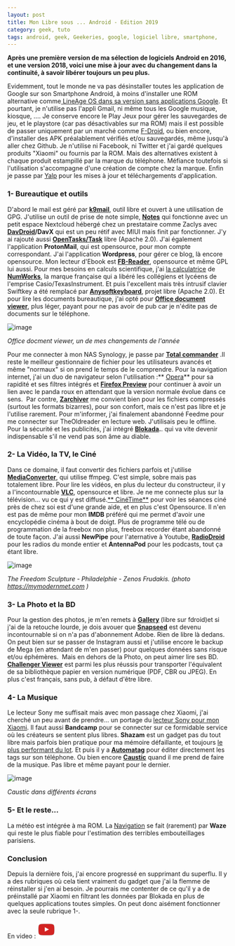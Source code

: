 ```yaml
---
layout: post
title: Mon Libre sous ... Android - Edition 2019
category: geek, tuto
tags: android, geek, Geekeries, google, logiciel libre, smartphone, 
---
```

**Après une première version de ma sélection de logiciels Android en 2016, et une version 2018, voici une mise à jour avec du changement dans la continuité, à savoir libérer toujours un peu plus.**

Evidemment, tout le monde ne va pas désinstaller toutes les application de Google sur son Smartphone Android, à moins d'installer une ROM alternative comme<a href="https://download.lineageos.org/"> LineAge OS dans sa version sans applications Google</a>. Et pourtant, je n'utilise pas l'appli Gmail, ni même tous les Google musique, kiosque, .... Je conserve encore le Play Jeux pour gérer les sauvegardes de jeu, et le playstore (car pas désactivables sur ma ROM) mais il est possible de passer uniquement par un marché comme <a href="https://f-droid.org/">F-Droid</a>, ou bien encore, d'installer des APK préalablement vérifiés et/ou sauvegardés, même jusqu'à aller chez Github. Je n'utilise ni Facebook, ni Twitter et j'ai gardé quelques produits "Xiaomi" ou fournis par la ROM. Mais des alternatives existent à chaque produit estampillé par la marque du téléphone. Méfiance toutefois si l'utilisation s'accompagne d'une création de compte chez la marque. Enfin je passe par <a href="https://f-droid.org/packages/at.bitfire.davdroid">Yalp</a> pour les mises à jour et téléchargements d'application.

### 1- Bureautique et outils

D'abord le mail est géré par&nbsp;<a href="https://f-droid.org/en/packages/com.fsck.k9/"><b>k9mail</b></a>, outil libre et ouvert à une utilisation de GPG. J'utilise un outil de prise de note simple, <a href="https://f-droid.org/packages/it.niedermann.owncloud.notes/">**Notes**</a> qui fonctionne avec un petit espace Nextcloud hébergé chez un prestataire comme Zaclys avec <a href="https://f-droid.org/packages/at.bitfire.davdroid">**DavDroid**</a>**/DavX** qui est un peu rétif avec MIUI mais finit par fonctionner. J'y ai rajouté aussi **<a href="https://f-droid.org/en/packages/org.dmfs.tasks/">OpenTasks/Task</a>**&nbsp;libre (Apache 2.0).&nbsp;J'ai également l'application **ProtonMail**, qui est opensource, pour mon compte correspondant. J'ai l'application **Wordpress**, pour gérer ce blog, là encore opensource. Mon lecteur d'Ebook est <a href="https://fbreader.org/android">**FB-Reader**</a>, opensource et même GPL lui aussi. Pour mes besoins en calculs scientifique, j'ai <a href="https://play.google.com/store/apps/details?id=com.numworks.calculator&amp;hl=en_US">la calculatrice</a> de **<a href="https://www.numworks.com/fr/">NumWorks</a>**, la marque française qui a libéré les collégiens et lycéens de l'emprise Casio/TexasInstrument. Et puis l'excellent mais très intrusif clavier Swiftkey a été remplacé par <a href="https://anysoftkeyboard.github.io/">**Anysoftkeyboard**</a>, projet libre (Apache 2.0). Et pour lire les documents bureautique, j'ai opté pour **<a href="https://play.google.com/store/apps/details?id=de.joergjahnke.documentviewer.android.free&amp;hl=en">Office document viewer</a>**, plus léger, payant pour ne pas avoir de pub car je n'édite pas de documents sur le téléphone.

![image](https://filedn.eu/llqi9IBxlYouGRXYG2xlROb/img/2019/officedocument.jpg)

*Office docment viewer, un de mes changements de l'année*

Pour me connecter à mon NAS Synology, je passe par&nbsp;<a href="https://www.ghisler.com/android.htm">**Total commander**</a> .Il reste le meilleur gestionnaire de fichier pour les utilisateurs avancés et même "normaux" si on prend le temps de le comprendre. Pour la navigation internet, j'ai un duo de navigateur selon l'utilisation :** <a href="https://play.google.com/store/apps/details?id=com.opera.browser&amp;hl=en_US">Opera</a>** pour sa rapidité et ses filtres intégrés et **<a href="https://play.google.com/store/apps/details?id=org.mozilla.fenix&amp;hl=en_US">Firefox Preview</a>** pour continuer à avoir un lien avec le panda roux en attendant que la version normale évolue dans ce sens. &nbsp;Par contre, <a href="https://play.google.com/store/apps/details?id=ru.zdevs.zarchiver">**Zarchiver**</a> me convient bien pour les fichiers compressés (surtout les formats bizarres), pour son confort, mais ce n'est pas libre et je l'utilise rarement. Pour m'informer, j'ai finalement abandonné Feedme pour me connecter sur TheOldreader en lecture web. J'utilisais peu le offline. Pour la sécurité et les publicités, j'ai intégré **<a href="https://blokada.org">Blokada</a>.**. qui va vite devenir indispensable s'il ne vend pas son âme au diable.

### 2- La Vidéo, la TV, le Ciné

Dans ce domaine, il faut convertir des fichiers parfois et j'utilise <a href="https://play.google.com/store/apps/details?id=com.AndroidA.MediaConverter&amp;hl=en">**MediaConverter**</a>, qui utilise ffmpeg. C'est simple, sobre mais pas totalement libre. Pour lire les vidéos, en plus du lecteur du constructeur, il y a l'incontournable <a href="https://www.videolan.org/vlc/download-android.html">**VLC**</a>, opensource et libre. Je ne me connecte plus sur la télévision... vu ce qui y est diffusé.<a href="https://play.google.com/store/apps/details?id=fr.neamar.cinetime&amp;hl=en_GB">** CinéTime**</a> pour voir les séances ciné près de chez soi est d'une grande aide, et en plus c'est Opensource. Il n'en est pas de même pour mon **IMDB** préféré qui me permet d'avoir une encyclopédie cinéma à bout de doigt. Plus de programme télé ou de programmation de la freebox non plus, freebox recorder étant abandonné de toute façon. J'ai aussi **NewPipe** pour l'aternative à Youtube, <a href="https://f-droid.org/en/packages/net.programmierecke.radiodroid2/">**RadioDroid**</a> pour les radios du monde entier et **AntennaPod** pour les podcasts, tout ça étant libre.

![image](https://mymodernmet.com/wp/wp-content/uploads/archive/XTZ0bxkDfYk0naJoxFsR_1082079434.jpeg)

*The Freedom Sculpture - Philadelphie - Zenos Frudakis. (photo <a href="https://mymodernmet.com">https://mymodernmet.com</a> )*

### 3- La Photo et la BD

Pour la gestion des photos, je m'en remets à&nbsp;<a href="https://f-droid.org/en/packages/com.simplemobiletools.gallery/"><b>Gallery</b></a><b>&nbsp;</b>(libre sur fdroid)et si j'ai de la retouche lourde, je dois avouer que <a href="https://play.google.com/store/apps/details?id=com.niksoftware.snapseed">**Snapseed**</a> est devenu incontournable si on n'a pas d'abonnement Adobe. Rien de libre là dedans. On peut bien sur se passer de Instagram aussi et j'utilise encore le backup de Mega (en attendant de m'en passer) pour quelques données sans risque et/ou éphémères.&nbsp; Mais en dehors de la Photo, on peut aimer lire ses BD. <a href="https://challengerviewer.wordpress.com/">**Challenger Viewer**</a> est parmi les plus réussis pour transporter l'équivalent de sa bibliothèque papier en version numérique (PDF, CBR ou JPEG). En plus c'est français, sans pub, à défaut d'être libre.

### 4- La Musique

Le lecteur Sony me suffisait mais avec mon passage chez Xiaomi, j'ai cherché un peu avant de prendre...&nbsp;un portage du <a href="http://en.miui.com/thread-328427-1-1.html">lecteur Sony pour mon Xiaomi</a>. Il faut aussi **Bandcamp** pour se connecter sur ce formidable service où les créateurs se sentent plus libres. **Shazam** est un gadget pas du tout libre mais parfois bien pratique pour ma mémoire défaillante, et toujours <a href="https://cheziceman.wordpress.com/2016/04/07/reconnaissance-musicale-les-applis-en-test/">le plus performant du lot</a>. Et puis il y a <a href="https://play.google.com/store/apps/details?id=com.fillobotto.mp3tagger&amp;hl=en">**Automatag**</a> pour éditer directement les tags sur son téléphone. Ou bien encore <a href="https://singlecellsoftware.com/index.php">**Caustic**</a> quand il me prend de faire de la musique. Pas libre et même payant pour le dernier.

![image](https://filedn.eu/llqi9IBxlYouGRXYG2xlROb/img/2019/caustic.jpg)

*Caustic dans différents écrans*

### 5- Et le reste...

La météo est intégrée à ma ROM.&nbsp;La <a href="https://cheziceman.wordpress.com/2018/06/22/tuto-test-mobile-choisir-son-application-gps-en-connaissance-de-cause/">Navigation</a> se fait (rarement) par **Waze** qui reste le plus fiable pour l'estimation des terribles embouteillages parisiens.

### Conclusion

Depuis la dernière fois, j'ai encore progressé en supprimant du superflu. Il y a des rubriques où cela tient vraiment du gadget que j'ai la flemme de réinstaller si j'en ai besoin. Je pourrais me contenter de ce qu'il y a de préinstallé par Xiaomi en filtrant les données par Blokada en plus de quelques applications toutes simples. On peut donc aisément fonctionner avec la seule rubrique 1-.

En video : [![video](/images/youtube.png)](https://www.youtube.com/watch?v=ODIvONHPqpk)

